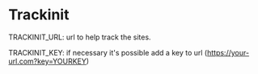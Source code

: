 # Trackinit


TRACKINIT_URL: url to help track the sites.

TRACKINIT_KEY: if necessary it's possible add a key to url (https://your-url.com?key=YOURKEY)

